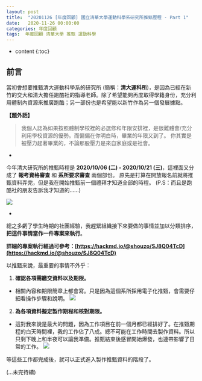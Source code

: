 ```yaml
---
layout: post
title:  "20201126 [年度回顧] 國立清華大學運動科學系研究所推甄歷程 - Part 1"
date:   2020-11-26 00:00:00
categories: 年度回顧
tags:  年度回顧 清華大學 推甄 運動科學
---
```



* content
{:toc}


## 前言

當初會想要推甄清大運動科學系的研究所 (簡稱：**清大運科所**)，是因為已經在新竹的交大和清大擔任跑酷社的指導老師。除了希望能夠再度取得學籍身份，充分利用體制內資源來推廣跑酷；另一部份也是希望能以新竹作為另一個發展據點。

**【題外話】**
> 我個人認為如果按照體制學校裡的必選修和年限安排裡，是很難體會/充分利用學校資源的優勢。而偏偏在你明白時，畢業的年限又到了。
> 你其實是被壓力趕著畢業的，不論那股壓力是來自家庭或是社會。

-

今年清大研究所的推甄時程是 **2020/10/06 (二) - 2020/10/21 (三)**，這裡面又分成了 **報考資格審查** 和 **系所要求審查** 兩個部份。
原先是打算在開放報名前就將推甄資料弄完，但是我在開始推甄前一個禮拜才知道全部的時程。
(P.S：而且是跑酷社的朋友告訴我才知道的......)

![](https://i.imgur.com/24wwvYh.jpg)


-


總之多虧了學生時期的社團經驗，我趕緊組織接下來要做的事情並加以分類排序，**把這件事情當作一件專案來執行**。

**詳細的專案執行經過可參考：[https://hackmd.io/@shouzo/SJ8Q04TcD](https://hackmd.io/@shouzo/SJ8Q04TcD)**

以推甄來說，最重要的事情不外乎：
1. **確認各項需繳交資料以及期限。**
* 相關內容和期限簡章上都會寫。只是因為這個系所採用電子化推甄，會需要仔細看操作步驟和說明。
![](https://i.imgur.com/R1oW0OT.png)


2. **為各項資料擬定製作期程和核對期限。**
* 這對我來說是最大的問題，因為工作項目在前一個月都已經排好了。在推甄期程的白天時間裡，我的工作佔了八成。總不可能在工作時間去製作資料。所以只剩下晚上和半夜可以讓我準備。推甄結束後感冒開始爆發，也連帶影響了日常的工作。
![](https://i.imgur.com/59HEfuj.png)


等這些工作都完成後，就可以正式進入製作推甄資料的階段了。

(...未完待續)
